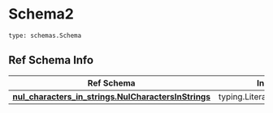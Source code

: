 # Schema2
```
type: schemas.Schema
```

## Ref Schema Info
Ref Schema | Input Type | Output Type
---------- | ---------- | -----------
[**nul_characters_in_strings.NulCharactersInStrings**](../../../../../../../../../components/schema/nul_characters_in_strings.md) | typing.Literal["hello\x00there"] | typing.Literal["hello\x00there"]
